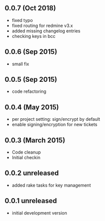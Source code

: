 ## 0.0.7 (Oct 2018)

* fixed typo
* fixed routing for redmine v3.x
* added missing changelog entries
* checking keys in bcc

## 0.0.6 (Sep 2015)

* small fix

## 0.0.5 (Sep 2015)

* code refactoring

## 0.0.4 (May 2015) ##

* per project setting: sign/encrypt by default
* enable signing/encryption for new tickets

## 0.0.3 (March 2015) ##

*   Code cleanup
*   Initial checkin

## 0.0.2 unreleased ##

*   added rake tasks for key management

## 0.0.1 unreleased ##

*   initial development version 

